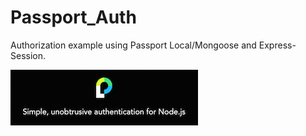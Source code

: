 # Passport_Auth
Authorization example using Passport Local/Mongoose and Express-Session.

![Passport Image](/img/passport.png?raw=true)
